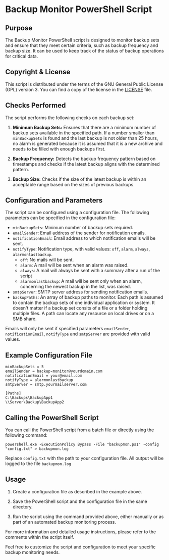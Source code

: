 # Backup Monitor PowerShell Script

## Purpose

The Backup Monitor PowerShell script is designed to monitor backup sets and ensure that they meet certain criteria, such as backup frequency and backup size. It can be used to keep track of the status of backup operations for critical data.

## Copyright & License

This script is distributed under the terms of the GNU General Public License (GPL) version 3. You can find a copy of the license in the [LICENSE](LICENSE) file.

## Checks Performed

The script performs the following checks on each backup set:

1. **Minimum Backup Sets:** Ensures that there are a minimum number of backup sets available in the specified path. If a number smaller than `minBackupSets` is found and the last backup is not older than 25 hours, no alarm is generated because it is assumed that it is a new archive and needs to be filled with enough backups first.

2. **Backup Frequency:** Detects the backup frequency pattern based on timestamps and checks if the latest backup aligns with the determined pattern.

3. **Backup Size:** Checks if the size of the latest backup is within an acceptable range based on the sizes of previous backups.

## Configuration and Parameters

The script can be configured using a configuration file. The following parameters can be specified in the configuration file:

- `minBackupSets`: Minimum number of backup sets required.
- `emailSender`: Email address of the sender for notification emails.
- `notificationEmail`: Email address to which notification emails will be sent.
- `notifyType`: Notification type, with valid values: `off`, `alarm`, `always`, `alarmonlastbackup`.
  - `off`: No mails will be sent.
  - `alarm`: A mail will be sent when an alarm was raised.
  - `always`: A mail will always be sent with a summary after a run of the script
  - `alarmonlastbackup`: A mail will be sent only when an alarm, concerning the newest backup in the list, was raised.
- `smtpServer`: SMTP server address for sending notification emails.
- `backupPaths`: An array of backup paths to monitor. Each path is assumed to contain the backup sets of one individual application or system. It doesn't matter if a backup set consits of a file or a folder holding multiple files. A path can locate any resource on local drives or on a SMB share.

Emails will only be sent if specified parameters `emailSender`, `notificationEmail`, `notifyType` and `smtpServer` are provided with valid values.

## Example Configuration File

```plaintext
minBackupSets = 5
emailSender = backup-monitor@yourdomain.com
notificationEmail = your@email.com
notifyType = alarmonlastbackup
smtpServer = smtp.yourmailserver.com

[Paths]
C:\Backups\BackupApp1
\\Server\Backup\BackupApp2
```

## Calling the PowerShell Script

You can call the PowerShell script from a batch file or directly using the following command:

```plaintext
powershell.exe -ExecutionPolicy Bypass -File "backupmon.ps1" -config "config.txt" > backupmon.log
```

Replace `config.txt` with the path to your configuration file. All output will be logged to the file `backupmon.log`

## Usage

1. Create a configuration file as described in the example above.

2. Save the PowerShell script and the configuration file in the same directory.

3. Run the script using the command provided above, either manually or as part of an automated backup monitoring process.

For more information and detailed usage instructions, please refer to the comments within the script itself.

Feel free to customize the script and configuration to meet your specific backup monitoring needs.
